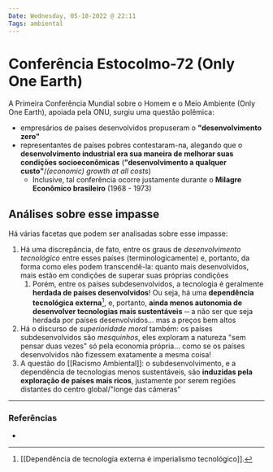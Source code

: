 ```yaml
---
Date: Wednesday, 05-10-2022 @ 22:11
Tags: ambiental
---
```

# Conferência Estocolmo-72 (Only One Earth)
A Primeira Conferência Mundial sobre o Homem e o Meio Ambiente (Only One Earth), apoiada pela ONU, surgiu uma questão polêmica: 
- empresários de países desenvolvidos propuseram o **"desenvolvimento zero"**
- representantes de países pobres contestaram-na, alegando que o **desenvolvimento industrial era sua maneira de melhorar suas condições socioeconômicas** (**"desenvolvimento a qualquer custo"**/*(economic) growth at all costs*)
	- Inclusive, tal conferência ocorre justamente durante o **Milagre Econômico brasileiro** (1968 - 1973)

## Análises sobre esse impasse
Há várias facetas que podem ser analisadas sobre esse impasse:
1. Há uma discrepância, de fato, entre os graus de *desenvolvimento tecnológico* entre esses países (terminologicamente) e, portanto, da forma como eles podem transcendê-la: quanto mais desenvolvidos, mais estão em condições de superar suas próprias condições
	1. Porém, entre os países subdesenvolvidos, a tecnologia é geralmente **herdada de países desenvolvidos**! Ou seja, há uma **dependência tecnológica externa**[^1], e, portanto, **ainda menos autonomia de desenvolver tecnologias mais sustentáveis** ─ a não ser que seja herdada por países desenvolvidos... mas a preços bem altos
2. Há o discurso de *superioridade moral* também: os países subdesenvolvidos são *mesquinhos*, eles exploram a natureza "sem pensar duas vezes" só pela economia própria... como se os países desenvolvidos não fizessem exatamente a mesma coisa!
3. A questão do [[Racismo Ambiental]]: o subdesenvolvimento, e a dependência de tecnologias menos sustentáveis, são **induzidas pela exploração de países mais ricos**, justamente por serem regiões distantes do centro global/"longe das câmeras"



---
### Referências
- 

[^1]: [[Dependência de tecnologia externa é imperialismo tecnológico]].